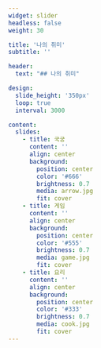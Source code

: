 ```yaml
---
widget: slider
headless: false
weight: 30

title: '나의 취미'
subtitle: ''

header:
  text: "## 나의 취미"

design:
  slide_height: '350px'
  loop: true
  interval: 3000

content:
  slides:
    - title: 국궁
      content: ''
      align: center
      background:
        position: center
        color: '#666'
        brightness: 0.7
        media: arrow.jpg
        fit: cover
    - title: 게임
      content: ''
      align: center
      background:
        position: center
        color: '#555'
        brightness: 0.7
        media: game.jpg
        fit: cover
    - title: 요리
      content: ''
      align: center
      background:
        position: center
        color: '#333'
        brightness: 0.7
        media: cook.jpg
        fit: cover
---
```


